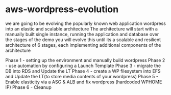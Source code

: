 # aws-wordpress-evolution
we are going to be evolving the popularly known web application wordpress into an elastic and scalable architecture
The architecture will start with a manually built single instance, running the application and database over the stages of the demo you will evolve this until its a scalable and resilient architecture of 6 stages, each implementing additional components of the architecture

Phase 1 - setting up the environment and manually build wordpress
Phase 2 - use automation by configuring a Launch Template
Phase 3 - migrate the DB into RDS and Update the LT
Phase 4 - create a WP filesystem into EFS and Update the LT(to store media contents of your wordpress) 
Phase 5 - Enable elasticity via a ASG & ALB and fix wordpress (hardcoded WPHOME IP)
Phase 6 - Cleanup
